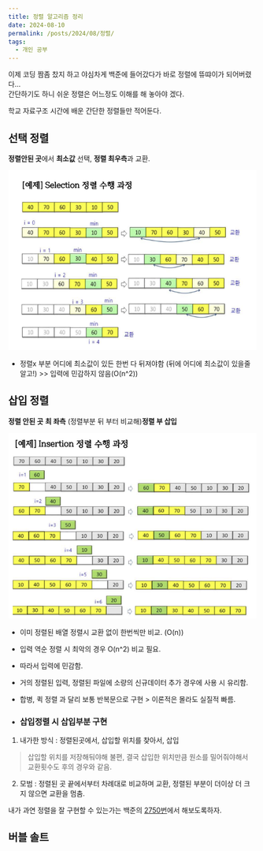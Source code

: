 ```yaml
---
title: 정렬 알고리즘 정리
date: 2024-08-10
permalink: /posts/2024/08/정렬/
tags:
  - 개인 공부
---
```


이제 코딩 짬좀 찼지 하고 야심차게 백준에 들어갔다가 바로 정렬에 뜌땨이가 되어버렸다...  
간단하기도 하니 쉬운 정렬은 어느정도 이해를 해 놓아야 겠다. 

학교 자료구조 시간에 배운 간단한 정렬들만 적어둔다. 

## 선택 정렬

 **정렬안된 곳**에서 **최소값** 선택, **정렬 최우측**과 교환.  

 ![선택정렬](/postPic\24-08-10\image.png)

 * 정렬x 부분 어디에 최소값이 있든 한번 다 뒤져야함 (뒤에 어디에 최소값이 있을줄 알고!) >> 입력에 민감하지 않음(O(n^2))



## 삽입 정렬
 **정렬 안된 곳** **최 좌측** (정렬부분 뒤 부터 비교해)**정렬 부 삽입**  

 ![삽입정렬](/postPic/24-08-10/2024-08-10%20144555.png)

 * 이미 정렬된 배열 정렬시 교환 없이 한번씩만 비교. (O(n))
 * 입력 역순 정렬 시 최악의 경우 O(n^2) 비교 필요.
 * 따라서 입력에 민감함. 
 * 거의 정렬된 입력, 정렬된 파일에 소량의 신규데이터 추가 경우에 사용 시 유리함. 
 * 합병, 퀵 정렬 과 달리 보통 반복문으로 구현 > 이론적은 몰라도 실질적 빠름.

 * ### 삽입정렬 시 삽입부분 구현   
  1. 내가한 방식 : 정렬된곳에서, 삽입할 위치를 찾아서, 삽입
   > 삽입할 위치를 저장해둬야해 불편, 결국 삽입한 위치만큼 원소를 밀어줘야해서 교환횟수도 후의 경우와 같음.  
  
  2. 모범 : 정렬된 곳 끝에서부터 차례대로 비교하며 교환, 정렬된 부분이 더이상 더 크지 않으면 교환을 멈춤.


 내가 과연 정렬을 잘 구현할 수 있는가는 백준의 [2750번](https://www.acmicpc.net/problem/2750)에서 해보도록하자.
 
## 버블 솔트
